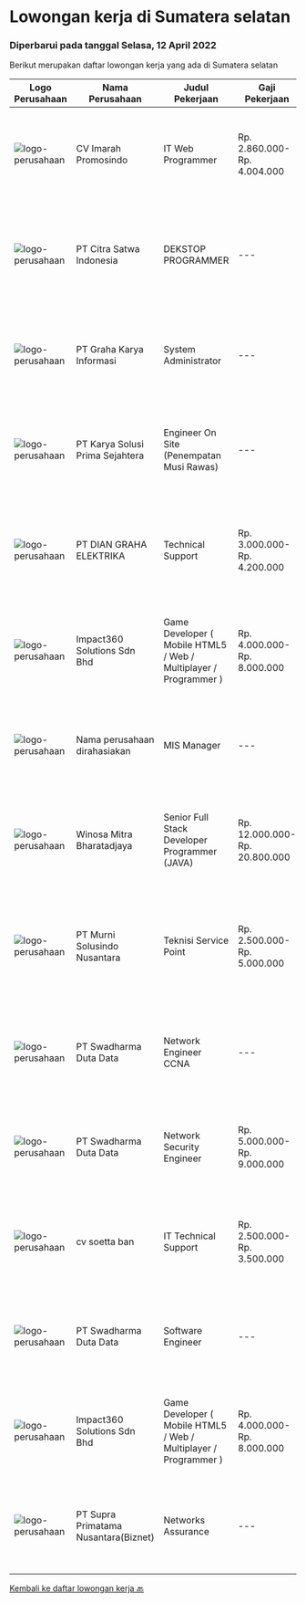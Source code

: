 
  # Lowongan kerja di Sumatera selatan

  ### Diperbarui pada tanggal Selasa, 12 April 2022

  Berikut merupakan daftar lowongan kerja yang ada di Sumatera selatan

  |Logo Perusahaan | Nama Perusahaan | Judul Pekerjaan | Gaji Pekerjaan | Lokasi | Deskripsi | Tanggal diunggah | Pranala |
  | -------------- | --------------- | --------------- | --------- | --------- | -------------- | ------- | ----------- |
  |![logo-perusahaan](https://image-service-cdn.seek.com.au/7a450377d15708b30f55c34e57b6b4e0d839bc02/ee4dce1061f3f616224767ad58cb2fc751b8d2dc)|CV Imarah Promosindo|IT Web Programmer|Rp. 2.860.000-Rp. 4.004.000|Palembang|Kualifikasi Usia 20 s/d 30 Tahun Minimal DIII Jurusan Manajemen Informatika/Teknik Informatika/Sistem Informasi Memiliki kemampuan komunikasi yang...|Sabtu, 09 April 2022|https://www.jobstreet.co.id/id/job/it-web-programmer-3833697?token=0~0a5f02d5-2f01-48c9-aafd-961223b98257&sectionRank=1&jobId=jobstreet-id-job-3833697|
|![logo-perusahaan](https://i.ibb.co/sqvTCh9/112815900-stock-vector-no-image-available-icon-flat-vector.webp)|PT Citra Satwa Indonesia|DEKSTOP PROGRAMMER|---|Palembang|1. Usia min 20-30Thn2. Pendidikan min S1 Teknik Informatika/Sistem Informasi3. Menguasai bahasa pemrograman VB.Net/C# SQL Server3. Menguasai ERD4....|Jumat, 08 April 2022|https://www.jobstreet.co.id/id/job/dekstop-programmer-3849852?token=0~0a5f02d5-2f01-48c9-aafd-961223b98257&sectionRank=2&jobId=jobstreet-id-job-3849852|
|![logo-perusahaan](https://image-service-cdn.seek.com.au/c318dd0b699c6160d2411e7473745c289633be44/ee4dce1061f3f616224767ad58cb2fc751b8d2dc)|PT Graha Karya Informasi|System Administrator|---|Palembang|Age maximum 35 year Minimum D3/S1 majoring in Computer Science/Computer Engineering/Informatics Experienced at least 1 year in related field Having...|Kamis, 07 April 2022|https://www.jobstreet.co.id/id/job/system-administrator-3847359?token=0~0a5f02d5-2f01-48c9-aafd-961223b98257&sectionRank=3&jobId=jobstreet-id-job-3847359|
|![logo-perusahaan](https://image-service-cdn.seek.com.au/bb0f2c313297f2db3d497466b95d7da85644edc0/ee4dce1061f3f616224767ad58cb2fc751b8d2dc)|PT Karya Solusi Prima Sejahtera|Engineer On Site (Penempatan Musi Rawas)|---|Sumatera Selatan|Kualifikasi : Pendidikan minimal D3/S1 Teknik Informatika/Teknik Telekomunikasi Memiliki pengalaman pekerjaan di bidang yang sama minimal 1 tahun...|Selasa, 05 April 2022|https://www.jobstreet.co.id/id/job/engineer-on-site-penempatan-musi-rawas-3844505?token=0~0a5f02d5-2f01-48c9-aafd-961223b98257&sectionRank=4&jobId=jobstreet-id-job-3844505|
|![logo-perusahaan](https://image-service-cdn.seek.com.au/6724301a3d42a36c4b43d01afcb6475b391f135e/ee4dce1061f3f616224767ad58cb2fc751b8d2dc)|PT DIAN GRAHA ELEKTRIKA|Technical Support|Rp. 3.000.000-Rp. 4.200.000|Bali|Persyaratan: Usia 20 sampai 35 tahun Pendidikan minimal SMK Pengalaman bidang Fiber Optik minimal 1 tahun Memiliki kemampuan dan pemahaman Fiber Optik...|Senin, 04 April 2022|https://www.jobstreet.co.id/id/job/technical-support-3842981?token=0~0a5f02d5-2f01-48c9-aafd-961223b98257&sectionRank=5&jobId=jobstreet-id-job-3842981|
|![logo-perusahaan](https://image-service-cdn.seek.com.au/06b729438205195a03d4bcec08ce1ddd5d9c1576/ee4dce1061f3f616224767ad58cb2fc751b8d2dc)|Impact360 Solutions Sdn Bhd|Game Developer ( Mobile HTML5 / Web / Multiplayer / Programmer )|Rp. 4.000.000-Rp. 8.000.000|Aceh|We are hiring remote HTML5 game developers from all parts of Indonesia. If you have real experience building HTML5 games or applications, you're...|Sabtu, 09 April 2022|https://www.jobstreet.co.id/id/job/game-developer-mobile-html5-web-multiplayer-programmer-4909081/origin/my?token=0~0a5f02d5-2f01-48c9-aafd-961223b98257&sectionRank=6&jobId=jobstreet-my-job-4909081|
|![logo-perusahaan](https://i.ibb.co/sqvTCh9/112815900-stock-vector-no-image-available-icon-flat-vector.webp)|Nama perusahaan dirahasiakan|MIS Manager|---|Bali|Pendidikan minimal S1 segala jurusan Minimal memiliki 1 tahun pengalaman kerja di bidang yang sama Memiliki pengetahuan mengenai PHP dan bahasa...|Sabtu, 02 April 2022|https://www.jobstreet.co.id/id/job/mis-manager-3841611?token=0~0a5f02d5-2f01-48c9-aafd-961223b98257&sectionRank=7&jobId=jobstreet-id-job-3841611|
|![logo-perusahaan](https://image-service-cdn.seek.com.au/cd823704551af28e73a2059691a6e200c86b8a5f/ee4dce1061f3f616224767ad58cb2fc751b8d2dc)|Winosa Mitra Bharatadjaya|Senior Full Stack Developer Programmer (JAVA)|Rp. 12.000.000-Rp. 20.800.000|Jakarta Raya|Winosa Mitra is a young and fast growing Business consultancy and software development company. We are expanding and are looking for an ambitious...|Senin, 04 April 2022|https://www.jobstreet.co.id/id/job/senior-full-stack-developer-programmer-java-3843517?token=0~0a5f02d5-2f01-48c9-aafd-961223b98257&sectionRank=8&jobId=jobstreet-id-job-3843517|
|![logo-perusahaan](https://image-service-cdn.seek.com.au/2d1ea8ff0455564725ee461e7649b26b6f031a13/ee4dce1061f3f616224767ad58cb2fc751b8d2dc)|PT Murni Solusindo Nusantara|Teknisi Service Point|Rp. 2.500.000-Rp. 5.000.000|Magelang|DESKRIPSI PEKERJAAN: Melakukan PM (Preventive Maintenance) dan CM (Corrective Maintenance) ke customer sesuai dengan SLA yang sudah ditetapkan....|Selasa, 29 Maret 2022|https://www.jobstreet.co.id/id/job/teknisi-service-point-3836340?token=0~0a5f02d5-2f01-48c9-aafd-961223b98257&sectionRank=9&jobId=jobstreet-id-job-3836340|
|![logo-perusahaan](https://image-service-cdn.seek.com.au/d44e24ea8df7f01da15345a414795777e59f4e7a/ee4dce1061f3f616224767ad58cb2fc751b8d2dc)|PT Swadharma Duta Data|Network Engineer CCNA|---|Jakarta Raya|Kualifikasi : D3- S1 bidang Teknik Informatika, Ilmu Komputer Usia 20 - 30 tahun Pengalaman di bidang IT Network 1 - 2 Tahun Menguasai bidang IT...|Kamis, 24 Maret 2022|https://www.jobstreet.co.id/id/job/network-engineer-ccna-3831920?token=0~0a5f02d5-2f01-48c9-aafd-961223b98257&sectionRank=10&jobId=jobstreet-id-job-3831920|
|![logo-perusahaan](https://image-service-cdn.seek.com.au/d44e24ea8df7f01da15345a414795777e59f4e7a/ee4dce1061f3f616224767ad58cb2fc751b8d2dc)|PT Swadharma Duta Data|Network Security Engineer|Rp. 5.000.000-Rp. 9.000.000|Jakarta Raya|S1 Teknik (Komputer/Informatika). Waktu kerja Shift (sesuai dengan jadwal yang ditentukan) Bersedia ditempatkan di Jakarta dan luar kota (Palembang)...|Rabu, 23 Maret 2022|https://www.jobstreet.co.id/id/job/network-security-engineer-3820231?token=0~0a5f02d5-2f01-48c9-aafd-961223b98257&sectionRank=11&jobId=jobstreet-id-job-3820231|
|![logo-perusahaan](https://image-service-cdn.seek.com.au/728398d8d38b77c460b082f50ce54fdd78518a33/ee4dce1061f3f616224767ad58cb2fc751b8d2dc)|cv soetta ban|IT Technical Support|Rp. 2.500.000-Rp. 3.500.000|Sumatera Selatan|Tugas dan Tanggung Jawab : Memberikan pelayanan teknis kepada semua pegawai sesuai prosedur. Melakukan instalasi, konfigurasi dan pemeliharaan...|Jumat, 25 Maret 2022|https://www.jobstreet.co.id/id/job/it-technical-support-3833382?token=0~0a5f02d5-2f01-48c9-aafd-961223b98257&sectionRank=12&jobId=jobstreet-id-job-3833382|
|![logo-perusahaan](https://image-service-cdn.seek.com.au/e55e3708620a7ff5e7da329d1725ee01ed113417/ee4dce1061f3f616224767ad58cb2fc751b8d2dc)|PT Swadharma Duta Data|Software Engineer|---|Jakarta Raya|Back End Developer Memahami konsep pengembangan aplikasi Memahami konsep Microservices Architeccture Memiliki skill Java Spring Boot, Net Core, Go,...|Kamis, 17 Maret 2022|https://www.jobstreet.co.id/id/job/software-engineer-3824659?token=0~0a5f02d5-2f01-48c9-aafd-961223b98257&sectionRank=13&jobId=jobstreet-id-job-3824659|
|![logo-perusahaan](https://image-service-cdn.seek.com.au/06b729438205195a03d4bcec08ce1ddd5d9c1576/ee4dce1061f3f616224767ad58cb2fc751b8d2dc)|Impact360 Solutions Sdn Bhd|Game Developer ( Mobile HTML5 / Web / Multiplayer / Programmer )|Rp. 4.000.000-Rp. 8.000.000|Aceh|We are hiring remote HTML5 game developers from all parts of Indonesia. If you have real experience building HTML5 games or applications, you're...|Rabu, 23 Maret 2022|https://www.jobstreet.co.id/id/job/game-developer-mobile-html5-web-multiplayer-programmer-4885854/origin/my?token=0~0a5f02d5-2f01-48c9-aafd-961223b98257&sectionRank=14&jobId=jobstreet-my-job-4885854|
|![logo-perusahaan](https://image-service-cdn.seek.com.au/1033d36f751f076cfdd637ed0acbcbf8508866ec/ee4dce1061f3f616224767ad58cb2fc751b8d2dc)|PT Supra Primatama Nusantara(Biznet)|Networks Assurance|---|Bandung|Tanggung Jawab:  Melakukan Audit &amp; Commissioning jaringan Fiber Optic (FTTx GPON, and Metro Ethernet) Memastikan pembangunan jaringan fiber optik...|Rabu, 16 Maret 2022|https://www.jobstreet.co.id/id/job/networks-assurance-3822382?token=0~0a5f02d5-2f01-48c9-aafd-961223b98257&sectionRank=15&jobId=jobstreet-id-job-3822382|


  [Kembali ke daftar lowongan kerja 🔙](../README.md#daftar-lowongan-kerja)
  